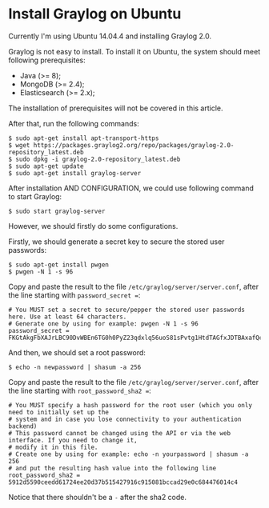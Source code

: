 # Install Graylog on Ubuntu

Currently I'm using Ubuntu 14.04.4 and installing Graylog 2.0.

Graylog is not easy to install. To install it on Ubuntu, the system should meet following prerequisites:

  * Java (>= 8);
  * MongoDB (>= 2.4);
  * Elasticsearch (>= 2.x);

The installation of prerequisites will not be covered in this article.

After that, run the following commands:

  ```console
$ sudo apt-get install apt-transport-https
$ wget https://packages.graylog2.org/repo/packages/graylog-2.0-repository_latest.deb
$ sudo dpkg -i graylog-2.0-repository_latest.deb
$ sudo apt-get update
$ sudo apt-get install graylog-server
  ```

After installation AND CONFIGURATION, we could use following command to start Graylog:

  ```console
$ sudo start graylog-server
  ```

However, we should firstly do some configurations.

Firstly, we should generate a secret key to secure the stored user passwords:

  ```console
$ sudo apt-get install pwgen
$ pwgen -N 1 -s 96
  ```

Copy and paste the result to the file `/etc/graylog/server/server.conf`, after the line starting with `password_secret =`:

  ```text
# You MUST set a secret to secure/pepper the stored user passwords here. Use at least 64 characters.
# Generate one by using for example: pwgen -N 1 -s 96
password_secret = FKGtAkgFbXAJrLBC90DvWBEn6TG0h0PyZ23qdxlq56uoS81sPvtg1HtdTAGfxJDTBAxafQcrZ1c6cvvIti1TK4UC3iI8lryL
  ```

And then, we should set a root password:

  ```console
$ echo -n newpassword | shasum -a 256
  ```

Copy and paste the result to the file `/etc/graylog/server/server.conf`, after the line starting with `root_password_sha2 =`:

  ```text
# You MUST specify a hash password for the root user (which you only need to initially set up the
# system and in case you lose connectivity to your authentication backend)
# This password cannot be changed using the API or via the web interface. If you need to change it,
# modify it in this file.
# Create one by using for example: echo -n yourpassword | shasum -a 256
# and put the resulting hash value into the following line
root_password_sha2 = 5912d5590ceedd61724ee20d37b515427916c915081bccad29e0c684476014c4
  ```

Notice that there shouldn't be a `-` after the sha2 code.


